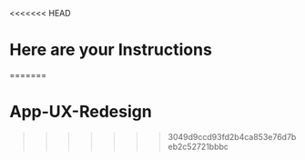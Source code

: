 <<<<<<< HEAD
# Here are your Instructions
=======
# App-UX-Redesign
>>>>>>> 3049d9ccd93fd2b4ca853e76d7beb2c52721bbbc
